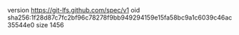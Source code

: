 version https://git-lfs.github.com/spec/v1
oid sha256:1f28d87c7fc2bf96c78278f9bb949294159e15fa58bc9a1c6039c46ac35544e0
size 1456
